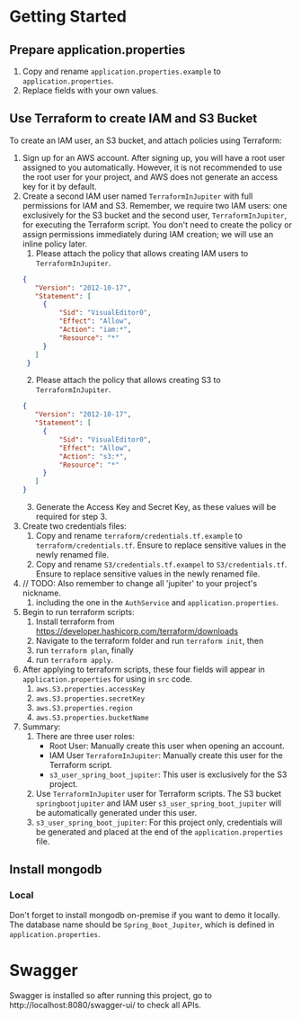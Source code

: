 # Getting Started

## Prepare application.properties
1. Copy and rename `application.properties.example` to `application.properties`.
2. Replace fields with your own values.

## Use Terraform to create IAM and S3 Bucket
To create an IAM user, an S3 bucket, and attach policies using Terraform:
1. Sign up for an AWS account. After signing up, you will have a root user assigned to you automatically. However, it is not recommended to use the root user for your project, and AWS does not generate an access key for it by default.
2. Create a second IAM user named `TerraformInJupiter` with full permissions for IAM and S3. Remember, we require two IAM users: one exclusively for the S3 bucket and the second user, `TerraformInJupiter`, for executing the Terraform script. You don't need to create the policy or assign permissions immediately during IAM creation; we will use an inline policy later.
   1. Please attach the policy that allows creating IAM users to `TerraformInJupiter`.
   ```json
   {
      "Version": "2012-10-17",
      "Statement": [
        {
            "Sid": "VisualEditor0",
            "Effect": "Allow",
            "Action": "iam:*",
            "Resource": "*"
        }
      ]
    }
   ```
   2. Please attach the policy that allows creating S3 to `TerraformInJupiter`.
   ```json
   {
      "Version": "2012-10-17",
      "Statement": [
        {
            "Sid": "VisualEditor0",
            "Effect": "Allow",
            "Action": "s3:*",
            "Resource": "*"
        }
      ]
   }
   ```
   3. Generate the Access Key and Secret Key, as these values will be required for step 3.
3. Create two credentials files:
   1. Copy and rename `terraform/credentials.tf.example` to `terraform/credentials.tf`. Ensure to replace sensitive values in the newly renamed file.
   2. Copy and rename `S3/credentials.tf.exampel` to `S3/credentials.tf`. Ensure to replace sensitive values in the newly renamed file.
4. // TODO: Also remember to change all 'jupiter' to your project's nickname.
   1. including the one in the `AuthService` and `application.properties`.
5. Begin to run terraform scripts:
   1. Install terraform from https://developer.hashicorp.com/terraform/downloads
   2. Navigate to the terraform folder and run `terraform init`, then
   3. run `terraform plan`, finally
   4. run `terraform apply`.
6. After applying to terraform scripts, these four fields will appear in `application.properties` for using in `src` code.
   1. `aws.S3.properties.accessKey`
   2. `aws.S3.properties.secretKey`
   3. `aws.S3.properties.region`
   4. `aws.S3.properties.bucketName`
7. Summary: 
   1. There are three user roles:
      * Root User: Manually create this user when opening an account.
      * IAM User `TerraformInJupiter`: Manually create this user for the Terraform script.
      * `s3_user_spring_boot_jupiter`: This user is exclusively for the S3 project.
   2. Use `TerraformInJupiter` user for Terraform scripts. The S3 bucket `springbootjupiter` and IAM user `s3_user_spring_boot_jupiter` will be automatically generated under this user.
   3. `s3_user_spring_boot_jupiter`: For this project only, credentials will be generated and placed at the end of the `application.properties` file.

## Install mongodb
### Local
Don't forget to install mongodb on-premise if you want to demo it locally. The database name should be `Spring_Boot_Jupiter`, which is defined in `application.properties`.

# Swagger
Swagger is installed so after running this project, go to http://localhost:8080/swagger-ui/ to check all APIs.


